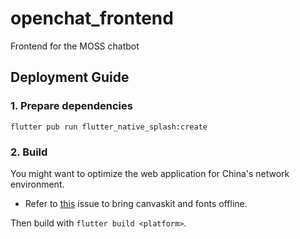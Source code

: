 # openchat_frontend

Frontend for the MOSS chatbot

## Deployment Guide
### 1. Prepare dependencies
`flutter pub run flutter_native_splash:create`

### 2. Build
You might want to optimize the web application for China's network environment.
- Refer to [this](https://github.com/flutter/flutter/issues/70101) issue to bring canvaskit and fonts offline.

Then build with `flutter build <platform>`.
